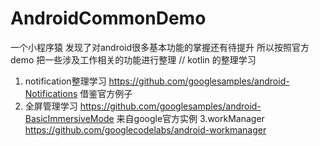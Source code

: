 # AndroidCommonDemo
一个小程序猿  发现了对android很多基本功能的掌握还有待提升  所以按照官方demo  把一些涉及工作相关的功能进行整理
// kotlin 的整理学习
1. notification整理学习   https://github.com/googlesamples/android-Notifications 借鉴官方例子
2. 全屏管理学习    https://github.com/googlesamples/android-BasicImmersiveMode 来自google官方实例
3.workManager  https://github.com/googlecodelabs/android-workmanager   
